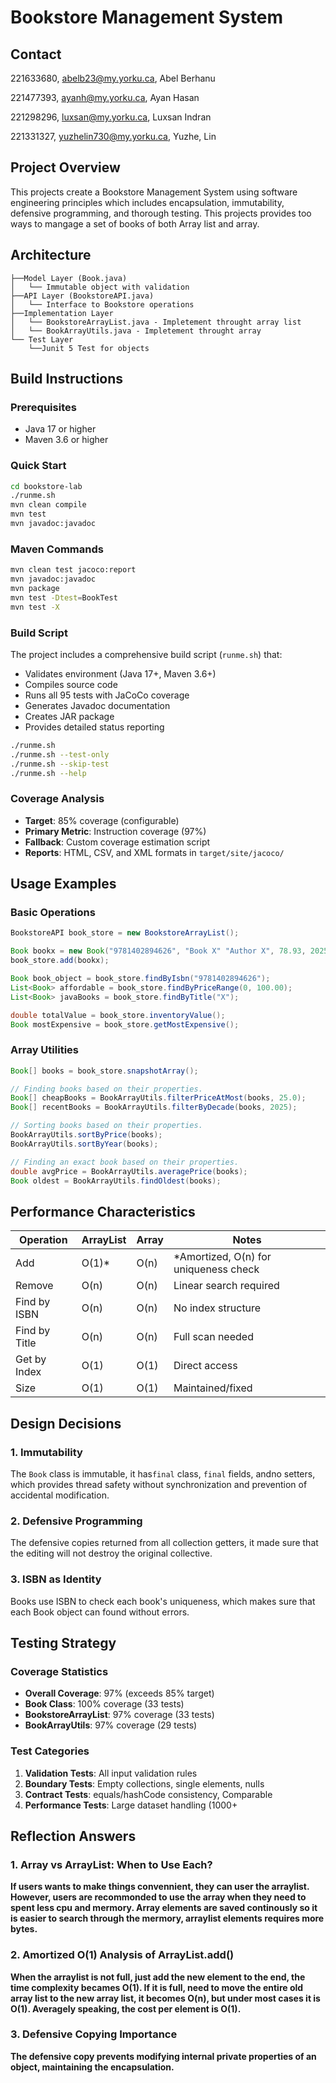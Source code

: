 # Bookstore Management System

## Contact
221633680, abelb23@my.yorku.ca, Abel Berhanu

221477393, ayanh@my.yorku.ca, Ayan Hasan

221298296, luxsan@my.yorku.ca, Luxsan Indran

221331327, yuzhelin730@my.yorku.ca, Yuzhe, Lin

## Project Overview

This projects create a Bookstore Management System using software engineering principles which includes encapsulation, immutability, defensive programming, and thorough testing. This projects provides too ways to mangage a set of books of both Array list and array.

## Architecture
```
├──Model Layer (Book.java)
│   └── Immutable object with validation
├──API Layer (BookstoreAPI.java)
│   └── Interface to Bookstore operations
├──Implementation Layer
│   └── BookstoreArrayList.java - Impletement throught array list
│   └── BookArrayUtils.java - Impletement throught array
└── Test Layer
    └──Junit 5 Test for objects
```

## Build Instructions

### Prerequisites
- Java 17 or higher
- Maven 3.6 or higher

### Quick Start
```bash
cd bookstore-lab
./runme.sh
mvn clean compile
mvn test
mvn javadoc:javadoc
```

### Maven Commands
```bash
mvn clean test jacoco:report
mvn javadoc:javadoc
mvn package
mvn test -Dtest=BookTest
mvn test -X
```

### Build Script
The project includes a comprehensive build script (`runme.sh`) that:
- Validates environment (Java 17+, Maven 3.6+)
- Compiles source code
- Runs all 95 tests with JaCoCo coverage
- Generates Javadoc documentation
- Creates JAR package
- Provides detailed status reporting

```bash
./runme.sh
./runme.sh --test-only
./runme.sh --skip-test
./runme.sh --help
```

### Coverage Analysis
- **Target**: 85% coverage (configurable)
- **Primary Metric**: Instruction coverage (97%)
- **Fallback**: Custom coverage estimation script
- **Reports**: HTML, CSV, and XML formats in `target/site/jacoco/`

## Usage Examples

### Basic Operations
```java
BookstoreAPI book_store = new BookstoreArrayList();

Book bookx = new Book("9781402894626", "Book X" "Author X", 78.93, 2025);
book_store.add(bookx);

Book book_object = book_store.findByIsbn("9781402894626");
List<Book> affordable = book_store.findByPriceRange(0, 100.00);
List<Book> javaBooks = book_store.findByTitle("X");

double totalValue = book_store.inventoryValue();
Book mostExpensive = book_store.getMostExpensive();
```

### Array Utilities
```java
Book[] books = book_store.snapshotArray();

// Finding books based on their properties.
Book[] cheapBooks = BookArrayUtils.filterPriceAtMost(books, 25.0);
Book[] recentBooks = BookArrayUtils.filterByDecade(books, 2025);

// Sorting books based on their properties.
BookArrayUtils.sortByPrice(books);
BookArrayUtils.sortByYear(books);

// Finding an exact book based on their properties.
double avgPrice = BookArrayUtils.averagePrice(books);
Book oldest = BookArrayUtils.findOldest(books);
```

## Performance Characteristics

| Operation | ArrayList | Array | Notes |
|-----------|-----------|-------|-------|
| Add | O(1)* | O(n) | *Amortized, O(n) for uniqueness check |
| Remove | O(n) | O(n) | Linear search required |
| Find by ISBN | O(n) | O(n) | No index structure |
| Find by Title | O(n) | O(n) | Full scan needed |
| Get by Index | O(1) | O(1) | Direct access |
| Size | O(1) | O(1) | Maintained/fixed |

## Design Decisions

### 1. Immutability
The `Book` class is immutable, it has`final` class, `final` fields, andno setters, which provides thread safety without synchronization and prevention of accidental modification.

### 2. Defensive Programming
The defensive copies returned from all collection getters, it made sure that the editing will not destroy the original collective.

### 3. ISBN as Identity
Books use ISBN to check each book's uniqueness, which makes sure that each Book object can found without errors.

## Testing Strategy

### Coverage Statistics
- **Overall Coverage**: 97% (exceeds 85% target)
- **Book Class**: 100% coverage (33 tests)
- **BookstoreArrayList**: 97% coverage (33 tests)
- **BookArrayUtils**: 97% coverage (29 tests)

### Test Categories
1. **Validation Tests**: All input validation rules
2. **Boundary Tests**: Empty collections, single elements, nulls
3. **Contract Tests**: equals/hashCode consistency, Comparable
4. **Performance Tests**: Large dataset handling (1000+

## Reflection Answers

### 1. Array vs ArrayList: When to Use Each?

**If users wants to make things convennient, they can user the arraylist. However, users are recommonded to use the array when they need to spent less cpu and mermory. Array elements are saved continously so it is easier to search through the mermory, arraylist elements requires more bytes.**

### 2. Amortized O(1) Analysis of ArrayList.add()
**When the arraylist is not full, just add the new element to the end, the time complexity becames O(1). If it is full, need to move the entire old array list to the new array list, it becomes O(n), but under most cases it is O(1). Averagely speaking, the cost per element is O(1).**

### 3. Defensive Copying Importance

**The defensive copy prevents modifying internal private properties of an object, maintaining the encapsulation.**

